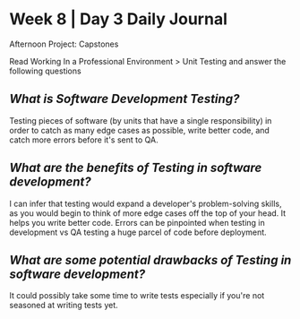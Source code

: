 # Week 8 | Day 3 Daily Journal

Afternoon Project: Capstones

Read Working In a Professional Environment > Unit Testing and answer the following questions

## *What is Software Development Testing?*
Testing pieces of software (by units that have a single responsibility) in order to catch as many edge cases as possible, write better code, and catch more errors before it's sent to QA.

## *What are the benefits of Testing in software development?*
I can infer that testing would expand a developer's problem-solving skills, as you would begin to think of more edge cases off the top of your head. It helps you write better code. Errors can be pinpointed when testing in development vs QA testing a huge parcel of code before deployment.

## *What are some potential drawbacks of Testing in software development?*
It could possibly take some time to write tests especially if you're not seasoned at writing tests yet.





